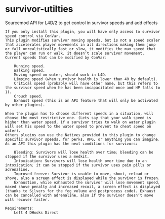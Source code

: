 # survivor-utilties
Sourcemod API for L4D/2 to get control in survivor speeds and add effects

    If you only install this plugin, you will have only access to survivor speed control via ConVar.
    This plugin modifies survivor moving speeds, but is not a speed scaler that accelerates player movements in all directions making them jump or fall unrealistically fast or slow, it modifies the max speed that the player can run or walk, it doesn’t scale survivor movement.
    Current speeds that can be modified by ConVar:

        Running speed.
        Walking speed.
        Moving speed on water, should work in L4D.
        Limping speed (when survivor health is lower than 40 by default).
        Critical speed (probably will have other name, but this refers to the survivor speed when he has been incapacitated once and HP falls to 1).
        Crouch speed.
        Exhaust speed (this is an API feature that will only be activated by other plugins).

    When the plugin has to choose different speeds in a situation, will choose the most restrictive one. (Lets say that your walk speed is higher than water speed, if a survivor tries to walk on water plugin will set his speed to the water speed to prevent to cheat speed on water).
    Others plugins can use the Natives provided in this plugin to change specific survivor speeds, for perks, RPG, or anything you can imagine.
    As an API this plugin has the next conditions for survivors:

        Bleeding: Survivors will lose health over time; bleeding can be stopped if the survivor uses a medkit.
        Intoxication: Survivors will lose health over time due to an intoxication; it can be stopped if the survivor uses pain pills or adrenaline.
        Improved freeze: Survivor is unable to move, shoot, reload or shove, also a screen effect is displayed while the survivor is frozen.
        Exhaustion, while exhausted the survivor will lose movement speed, maxed shove penalty and increased recoil, a screen effect is displayed (thanks to Silvers for the fog_volume and postprocess code). Exhaust can be cancelled with adrenaline, also if the survivor doesn’t move will recover faster.
        
    Requirements:
        Left 4 DHooks Direct
